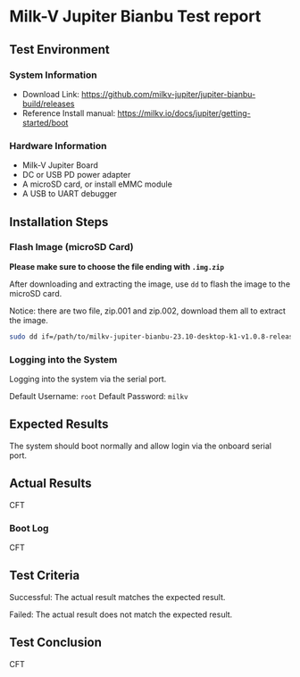 # Milk-V Jupiter Bianbu Test report

## Test Environment

### System Information

- Download Link: https://github.com/milkv-jupiter/jupiter-bianbu-build/releases
- Reference Install manual: https://milkv.io/docs/jupiter/getting-started/boot

### Hardware Information

- Milk-V Jupiter Board
- DC or USB PD power adapter
- A microSD card, or install eMMC module
- A USB to UART debugger

## Installation Steps

### Flash Image (microSD Card)

**Please make sure to choose the file ending with `.img.zip`**

After downloading and extracting the image, use `dd` to flash the image to the microSD card.

Notice: there are two file, zip.001 and zip.002, download them all to extract the image.

```bash
sudo dd if=/path/to/milkv-jupiter-bianbu-23.10-desktop-k1-v1.0.8-release-2024-0716.img of=/dev/sdX bs=1M status=progress
```

### Logging into the System

Logging into the system via the serial port.

Default Username: `root`
Default Password: `milkv`

## Expected Results

The system should boot normally and allow login via the onboard serial port.

## Actual Results

CFT

### Boot Log

CFT

## Test Criteria

Successful: The actual result matches the expected result.

Failed: The actual result does not match the expected result.

## Test Conclusion

CFT